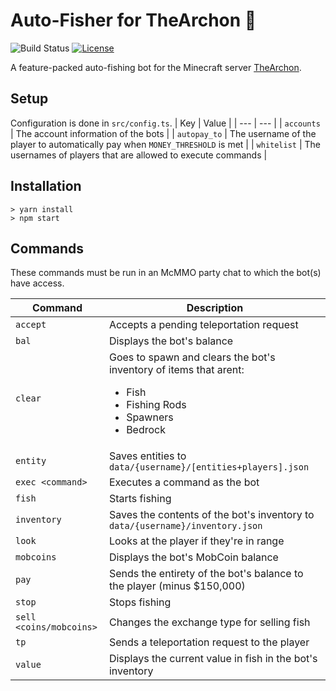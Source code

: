 # Auto-Fisher for TheArchon 🎣
![Build Status](https://github.com/matteopolak/thearchon/actions/workflows/check.yml/badge.svg)
[![License][license-image]][license-url]<br>

[license-url]: https://opensource.org/licenses/MIT
[license-image]: https://img.shields.io/npm/l/make-coverage-badge.svg

A feature-packed auto-fishing bot for the Minecraft server [TheArchon](https://thearchon.net/).

## Setup
Configuration is done in `src/config.ts`.
| Key | Value |
| --- | --- |
| `accounts` | The account information of the bots |
| `autopay_to` | The username of the player to automatically pay when `MONEY_THRESHOLD` is met |
| `whitelist` | The usernames of players that are allowed to execute commands |

## Installation

```console
> yarn install
> npm start
```

## Commands
These commands must be run in an McMMO party chat to which the bot(s) have access.

| Command | Description |
| --- | --- |
| `accept` | Accepts a pending teleportation request |
| `bal` | Displays the bot's balance |
| `clear` | Goes to spawn and clears the bot's inventory of items that arent: <ul><li>Fish</li><li>Fishing Rods</li><li>Spawners</li><li>Bedrock</li></ul> |
| `entity` | Saves entities to `data/{username}/[entities+players].json` |
| `exec <command>` | Executes a command as the bot |
| `fish` | Starts fishing |
| `inventory` | Saves the contents of the bot's inventory to `data/{username}/inventory.json` |
| `look` | Looks at the player if they're in range |
| `mobcoins` | Displays the bot's MobCoin balance |
| `pay` | Sends the entirety of the bot's balance to the player (minus $150,000) |
| `stop` | Stops fishing |
| `sell <coins/mobcoins>` | Changes the exchange type for selling fish |
| `tp` | Sends a teleportation request to the player |
| `value` | Displays the current value in fish in the bot's inventory |